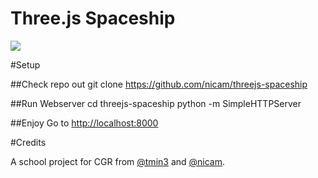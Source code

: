 Three.js Spaceship
=======

<img src="https://photos-5.dropbox.com/t/1/AABWBujcwRL-oag1kEJSBaqjIuuoyXZbsXxypS3VMDQpEg/12/419439/png/1024x768/3/1416510000/0/2/Screenshot%202014-11-20%2018.46.33.png/KX2YoW34V9fk4mSAy8EWjaYCAxyk-gAmwN9iCEngPms">

#Setup

##Check repo out
    git clone https://github.com/nicam/threejs-spaceship

##Run Webserver
    cd threejs-spaceship
    python -m SimpleHTTPServer

##Enjoy
Go to <a href="http://localhost:8000">http://localhost:8000</a>


#Credits

A school project for CGR from <a href="https://twitter.com/tmin3">@tmin3</a> and <a href="https://twitter.com/nicam">@nicam</a>.